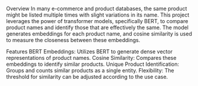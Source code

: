 Overview
In many e-commerce and product databases, the same product might be listed multiple times with slight variations in its name. This project leverages the power of transformer models, specifically BERT, to compare product names and identify those that are effectively the same. The model generates embeddings for each product name, and cosine similarity is used to measure the closeness between these embeddings.

Features
BERT Embeddings: Utilizes BERT to generate dense vector representations of product names.
Cosine Similarity: Compares these embeddings to identify similar products.
Unique Product Identification: Groups and counts similar products as a single entity.
Flexibility: The threshold for similarity can be adjusted according to the use case.
